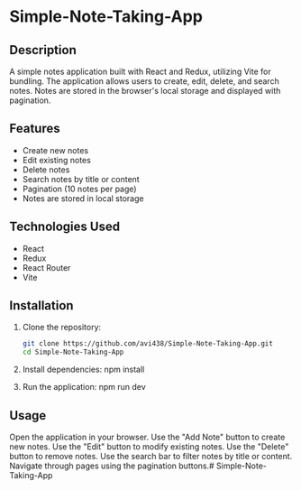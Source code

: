 # Simple-Note-Taking-App

## Description

A simple notes application built with React and Redux, utilizing Vite for bundling. The application allows users to create, edit, delete, and search notes. Notes are stored in the browser's local storage and displayed with pagination. 

## Features

- Create new notes
- Edit existing notes
- Delete notes
- Search notes by title or content
- Pagination (10 notes per page)
- Notes are stored in local storage

## Technologies Used

- React
- Redux
- React Router
- Vite

## Installation

1. Clone the repository:

   ```bash
   git clone https://github.com/avi438/Simple-Note-Taking-App.git
   cd Simple-Note-Taking-App

2. Install dependencies:
   npm install

3. Run the application:
   npm run dev


## Usage
Open the application in your browser.
Use the "Add Note" button to create new notes.
Use the "Edit" button to modify existing notes.
Use the "Delete" button to remove notes.
Use the search bar to filter notes by title or content.
Navigate through pages using the pagination buttons.#   S i m p l e - N o t e - T a k i n g - A p p  
 